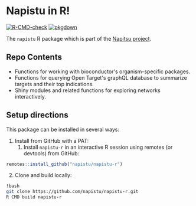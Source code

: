 # Napistu in R!

<!-- badges: start -->
[![R-CMD-check](https://github.com/napistu/napistu-r/actions/workflows/R-CMD-check-PR.yaml/badge.svg)](https://github.com/napistu/napistu-r/actions/workflows/R-CMD-check-PR.yaml)
[![pkgdown](https://github.com/napistu/napistu-r/actions/workflows/pkgdown.yaml/badge.svg)](https://napistu.github.io/napistu-r/)
<!-- badges: end -->

The `napistu` R package which is part of the [Napitsu project](https://github.com/napistu/napistu).

## Repo Contents

- Functions for working with bioconductor's organism-specific packages.
- Functions for querying Open Target's graphQL database to summarize targets and their top indications.
- Shiny modules and related functions for exploring networks interactively.

## Setup directions

This package can be installed in several ways:

1.  Install from GitHub with a PAT:
    1. Install `napistu-r` in an interactive R session using remotes (or devtools) from GitHub:

```r
remotes::install_github("napistu/napistu-r")
```

2.  Clone and build locally:

```bash
!bash
git clone https://github.com/napistu/napistu-r.git
R CMD build napistu-r
```
